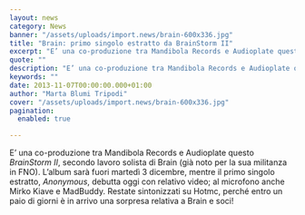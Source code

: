 ```yaml
---
layout: news
category: News
banner: "/assets/uploads/import.news/brain-600x336.jpg"
title: "Brain: primo singolo estratto da BrainStorm II"
excerpt: "E’ una co-produzione tra Mandibola Records e Audioplate questo BrainStorm II, secondo lavoro solista di Brain (già noto per la sua militanza in FNO). L’album sarà fuori martedì 3 dicembre, mentre il primo singolo estratto, Anonymous, debutta oggi con relativo video; al microfono anche Mirko Kiave e MadBuddy. Restate sintonizzati su Hotmc, perché entro un [&hellip"
quote: ""
description: "E’ una co-produzione tra Mandibola Records e Audioplate questo BrainStorm II, secondo lavoro solista di Brain (già noto per la sua militanza in FNO). L’album sarà fuori martedì 3 dicembre, mentre il primo singolo estratto, Anonymous, debutta oggi con relativo video; al microfono anche Mirko Kiave e MadBuddy. Restate sintonizzati su Hotmc, perché entro un [&hellip"
keywords: ""
date: 2013-11-07T00:00:00.000+01:00
author: "Marta Blumi Tripodi"
cover: "/assets/uploads/import.news/brain-600x336.jpg"
pagination:
  enabled: true

---
```


[](https://hotmc.com/brain-fno-autunno-streaming/brain/)

E’ una co-produzione tra Mandibola Records e Audioplate questo _BrainStorm II_, secondo lavoro solista di Brain (già noto per la sua militanza in FNO). L’album sarà fuori martedì 3 dicembre, mentre il primo singolo estratto, _Anonymous_, debutta oggi con relativo video; al microfono anche Mirko Kiave e MadBuddy. Restate sintonizzati su Hotmc, perché entro un paio di giorni è in arrivo una sorpresa relativa a Brain e soci!